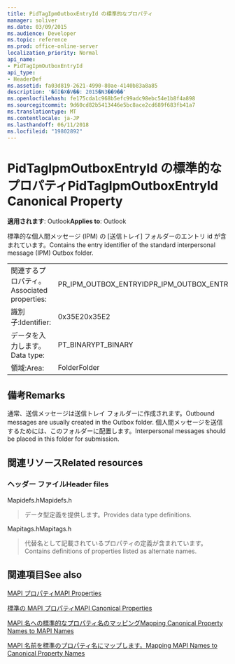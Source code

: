 ```yaml
---
title: PidTagIpmOutboxEntryId の標準的なプロパティ
manager: soliver
ms.date: 03/09/2015
ms.audience: Developer
ms.topic: reference
ms.prod: office-online-server
localization_priority: Normal
api_name:
- PidTagIpmOutboxEntryId
api_type:
- HeaderDef
ms.assetid: fa03d819-2621-4990-80ae-4140b83a8a85
description: '�ŏI�X�V��: 2015�N3��9��'
ms.openlocfilehash: fe175cda1c968b5efc99adc98ebc54e1b8f4a898
ms.sourcegitcommit: 9d60cd82b5413446e5bc8ace2cd689f683fb41a7
ms.translationtype: MT
ms.contentlocale: ja-JP
ms.lasthandoff: 06/11/2018
ms.locfileid: "19802892"
---
```

# <a name="pidtagipmoutboxentryid-canonical-property"></a><span data-ttu-id="d38fc-103">PidTagIpmOutboxEntryId の標準的なプロパティ</span><span class="sxs-lookup"><span data-stu-id="d38fc-103">PidTagIpmOutboxEntryId Canonical Property</span></span>

  
  
<span data-ttu-id="d38fc-104">**適用されます**: Outlook</span><span class="sxs-lookup"><span data-stu-id="d38fc-104">**Applies to**: Outlook</span></span> 
  
<span data-ttu-id="d38fc-105">標準的な個人間メッセージ (IPM) の [送信トレイ] フォルダーのエントリ id が含まれています。</span><span class="sxs-lookup"><span data-stu-id="d38fc-105">Contains the entry identifier of the standard interpersonal message (IPM) Outbox folder.</span></span> 
  
|||
|:-----|:-----|
|<span data-ttu-id="d38fc-106">関連するプロパティ。</span><span class="sxs-lookup"><span data-stu-id="d38fc-106">Associated properties:</span></span>  <br/> |<span data-ttu-id="d38fc-107">PR_IPM_OUTBOX_ENTRYID</span><span class="sxs-lookup"><span data-stu-id="d38fc-107">PR_IPM_OUTBOX_ENTRYID</span></span>  <br/> |
|<span data-ttu-id="d38fc-108">識別子:</span><span class="sxs-lookup"><span data-stu-id="d38fc-108">Identifier:</span></span>  <br/> |<span data-ttu-id="d38fc-109">0x35E2</span><span class="sxs-lookup"><span data-stu-id="d38fc-109">0x35E2</span></span>  <br/> |
|<span data-ttu-id="d38fc-110">データを入力します。</span><span class="sxs-lookup"><span data-stu-id="d38fc-110">Data type:</span></span>  <br/> |<span data-ttu-id="d38fc-111">PT_BINARY</span><span class="sxs-lookup"><span data-stu-id="d38fc-111">PT_BINARY</span></span>  <br/> |
|<span data-ttu-id="d38fc-112">領域:</span><span class="sxs-lookup"><span data-stu-id="d38fc-112">Area:</span></span>  <br/> |<span data-ttu-id="d38fc-113">Folder</span><span class="sxs-lookup"><span data-stu-id="d38fc-113">Folder</span></span>  <br/> |
   
## <a name="remarks"></a><span data-ttu-id="d38fc-114">備考</span><span class="sxs-lookup"><span data-stu-id="d38fc-114">Remarks</span></span>

<span data-ttu-id="d38fc-115">通常、送信メッセージは送信トレイ フォルダーに作成されます。</span><span class="sxs-lookup"><span data-stu-id="d38fc-115">Outbound messages are usually created in the Outbox folder.</span></span> <span data-ttu-id="d38fc-116">個人間メッセージを送信するためには、このフォルダーに配置します。</span><span class="sxs-lookup"><span data-stu-id="d38fc-116">Interpersonal messages should be placed in this folder for submission.</span></span> 
  
## <a name="related-resources"></a><span data-ttu-id="d38fc-117">関連リソース</span><span class="sxs-lookup"><span data-stu-id="d38fc-117">Related resources</span></span>

### <a name="header-files"></a><span data-ttu-id="d38fc-118">ヘッダー ファイル</span><span class="sxs-lookup"><span data-stu-id="d38fc-118">Header files</span></span>

<span data-ttu-id="d38fc-119">Mapidefs.h</span><span class="sxs-lookup"><span data-stu-id="d38fc-119">Mapidefs.h</span></span>
  
> <span data-ttu-id="d38fc-120">データ型定義を提供します。</span><span class="sxs-lookup"><span data-stu-id="d38fc-120">Provides data type definitions.</span></span>
    
<span data-ttu-id="d38fc-121">Mapitags.h</span><span class="sxs-lookup"><span data-stu-id="d38fc-121">Mapitags.h</span></span>
  
> <span data-ttu-id="d38fc-122">代替名として記載されているプロパティの定義が含まれています。</span><span class="sxs-lookup"><span data-stu-id="d38fc-122">Contains definitions of properties listed as alternate names.</span></span>
    
## <a name="see-also"></a><span data-ttu-id="d38fc-123">関連項目</span><span class="sxs-lookup"><span data-stu-id="d38fc-123">See also</span></span>



[<span data-ttu-id="d38fc-124">MAPI プロパティ</span><span class="sxs-lookup"><span data-stu-id="d38fc-124">MAPI Properties</span></span>](mapi-properties.md)
  
[<span data-ttu-id="d38fc-125">標準の MAPI プロパティ</span><span class="sxs-lookup"><span data-stu-id="d38fc-125">MAPI Canonical Properties</span></span>](mapi-canonical-properties.md)
  
[<span data-ttu-id="d38fc-126">MAPI 名への標準的なプロパティ名のマッピング</span><span class="sxs-lookup"><span data-stu-id="d38fc-126">Mapping Canonical Property Names to MAPI Names</span></span>](mapping-canonical-property-names-to-mapi-names.md)
  
[<span data-ttu-id="d38fc-127">MAPI 名前を標準のプロパティ名にマップします。</span><span class="sxs-lookup"><span data-stu-id="d38fc-127">Mapping MAPI Names to Canonical Property Names</span></span>](mapping-mapi-names-to-canonical-property-names.md)

